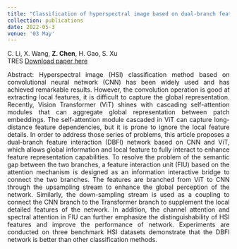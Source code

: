 ```yaml
---
title: "Classification of hyperspectral image based on dual-branch feature interaction network"
collection: publications
date: 2022-05-3
venue: '03 May'
---
```

C. Li, X. Wang, **Z. Chen**, H. Gao, S. Xu <br>
TRES
[Download paper here](https://www.tandfonline.com/doi/full/10.1080/01431161.2022.2089069)

<div style="text-align: justify;">
Abstract: Hyperspectral image (HSI) classification method based on convolutional neural network (CNN) has been widely used and has achieved remarkable results. However, the convolution operation is good at extracting local features, it is difficult to capture the global representation. Recently, Vision Transformer (ViT) shines with cascading self-attention modules that can aggregate global representation between patch embeddings. The self-attention module cascaded in ViT can capture long-distance feature dependencies, but it is prone to ignore the local feature details. In order to address those series of problems, this article proposes a dual-branch feature interaction (DBFI) network based on CNN and ViT, which allows global information and local feature to fully interact to enhance feature representation capabilities. To resolve the problem of the semantic gap between the two branches, a feature interaction unit (FIU) based on the attention mechanism is designed as an information interactive bridge to connect the two branches. The features are branched from ViT to CNN through the upsampling stream to enhance the global perception of the network. Similarly, the down-sampling stream is used as a coupling to connect the CNN branch to the Transformer branch to supplement the local detailed features of the network. In addition, the channel attention and spectral attention in FIU can further emphasize the distinguishability of HSI features and improve the performance of network. Experiments are conducted on three benchmark HSI datasets demonstrate that the DBFI network is better than other classification methods.
</div>
